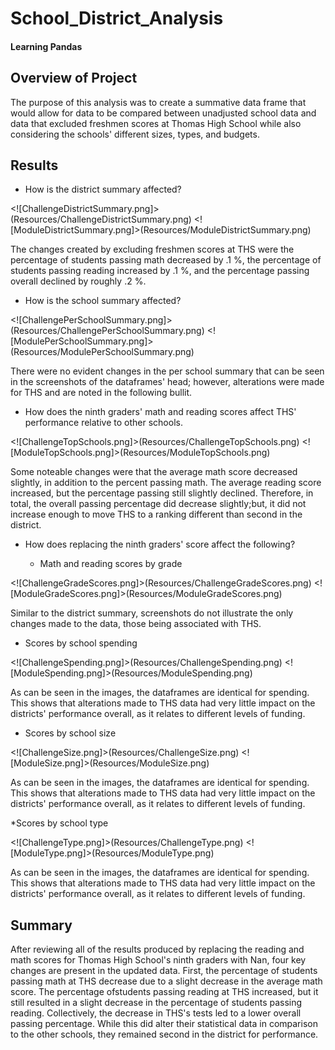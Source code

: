 # School_District_Analysis
#### Learning Pandas

## Overview of Project
The purpose of this analysis was to create a summative data frame that would allow for data to be compared between unadjusted school data and data that excluded freshmen scores at Thomas High School while also considering the schools' different sizes, types, and budgets.

## Results
* How is the district summary affected?

<![ChallengeDistrictSummary.png]>(Resources/ChallengeDistrictSummary.png)
<![ModuleDistrictSummary.png]>(Resources/ModuleDistrictSummary.png)

The changes created by excluding freshmen scores at THS were the percentage of students passing math decreased by .1 %, the percentage of students passing reading increased by .1 %, and the percentage passing overall declined by roughly .2 %.

* How is the school summary affected?

<![ChallengePerSchoolSummary.png]>(Resources/ChallengePerSchoolSummary.png)
<![ModulePerSchoolSummary.png]>(Resources/ModulePerSchoolSummary.png)

There were no evident changes in the per school summary that can be seen in the screenshots of the dataframes' head; however, alterations were made for THS and are noted in the following bullit.

* How does the ninth graders' math and reading scores affect THS' performance relative to other schools. 

<![ChallengeTopSchools.png]>(Resources/ChallengeTopSchools.png)
<![ModuleTopSchools.png]>(Resources/ModuleTopSchools.png)

Some noteable changes were that the average math score decreased slightly, in addition to the percent passing math. The average reading score increased, but the percentage passing still slightly declined. Therefore, in total, the overall passing percentage did decrease slightly;but, it did not increase enough to move THS to a ranking different than second in the district.

* How does replacing the ninth graders' score affect the following?

  * Math and reading scores by grade
 
<![ChallengeGradeScores.png]>(Resources/ChallengeGradeScores.png)
<![ModuleGradeScores.png]>(Resources/ModuleGradeScores.png)

Similar to the district summary, screenshots do not illustrate the only changes made to the data, those being associated with THS.

  * Scores by school spending
 
<![ChallengeSpending.png]>(Resources/ChallengeSpending.png)
<![ModuleSpending.png]>(Resources/ModuleSpending.png)

As can be seen in the images, the dataframes are identical for spending. This shows that alterations made to THS data had very little impact on the districts' performance overall, as it relates to different levels of funding. 

  * Scores by school size

<![ChallengeSize.png]>(Resources/ChallengeSize.png)
<![ModuleSize.png]>(Resources/ModuleSize.png)

As can be seen in the images, the dataframes are identical for spending. This shows that alterations made to THS data had very little impact on the districts' performance overall, as it relates to different levels of funding.

  *Scores by school type

<![ChallengeType.png]>(Resources/ChallengeType.png)
<![ModuleType.png]>(Resources/ModuleType.png)

As can be seen in the images, the dataframes are identical for spending. This shows that alterations made to THS data had very little impact on the districts' performance overall, as it relates to different levels of funding.

## Summary

After reviewing all of the results produced by replacing the reading and math scores for Thomas High School's ninth graders with Nan, four key changes are present in the updated data. First, the percentage of students passing math at THS decrease due to a slight decrease in the average math score. The percentage ofstudents passing reading at THS increased, but it still resulted in a slight decrease in the percentage of students passing reading. Collectively, the decrease in THS's tests led to a lower overall passing percentage. While this did alter their statistical data in comparison to the other schools, they remained second in the district for performance.  
